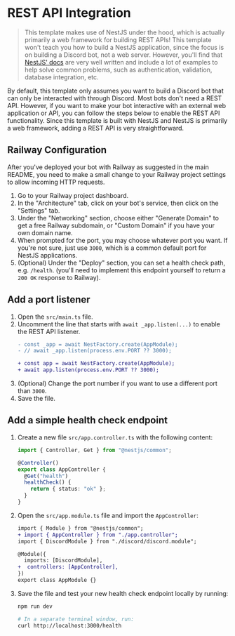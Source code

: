 # REST API Integration

> This template makes use of NestJS under the hood, which is actually primarily a web framework for building REST APIs! This template won't teach you how to build a NestJS application, since the focus is on building a Discord bot, not a web server. However, you'll find that [NestJS' docs](https://docs.nestjs.com/) are very well written and include a lot of examples to help solve common problems, such as authentication, validation, database integration, etc.
>
> 

By default, this template only assumes you want to build a Discord bot that can only be interacted with through Discord. Most bots don't need a REST API. However, if you want to make your bot interactive with an external web application or API, you can follow the steps below to enable the REST API functionality. Since this template is built with NestJS and NestJS is primarily a web framework, adding a REST API is very straightforward.

## Railway Configuration

After you've deployed your bot with Railway as suggested in the main README, you need to make a small change to your Railway project settings to allow incoming HTTP requests.

1. Go to your Railway project dashboard.
2. In the "Architecture" tab, click on your bot's service, then click on the "Settings" tab.
3. Under the "Networking" section, choose either "Generate Domain" to get a free Railway subdomain, or "Custom Domain" if you have your own domain name.
4. When prompted for the port, you may choose whatever port you want. If you're not sure, just use `3000`, which is a common default port for NestJS applications.
5. (Optional) Under the "Deploy" section, you can set a health check path, e.g. `/health`. (you'll need to implement this endpoint yourself to return a `200 OK` response to Railway).

## Add a port listener

1. Open the `src/main.ts` file.
2. Uncomment the line that starts with `await _app.listen(...)` to enable the REST API listener.
    ```diff
    - const _app = await NestFactory.create(AppModule);
    - // await _app.listen(process.env.PORT ?? 3000);

    + const app = await NestFactory.create(AppModule);
    + await app.listen(process.env.PORT ?? 3000);
    ```
3. (Optional) Change the port number if you want to use a different port than `3000`.
4. Save the file.

## Add a simple health check endpoint

1. Create a new file `src/app.controller.ts` with the following content:
    ```ts
    import { Controller, Get } from "@nestjs/common";

    @Controller()
    export class AppController {
      @Get("health")
      healthCheck() {
        return { status: "ok" };
      }
    }
    ```
2. Open the `src/app.module.ts` file and import the `AppController`:
    ```diff
    import { Module } from "@nestjs/common";
    + import { AppController } from "./app.controller";
    import { DiscordModule } from "./discord/discord.module";

    @Module({
      imports: [DiscordModule],
    +  controllers: [AppController],
    })
    export class AppModule {}
    ```

3. Save the file and test your new health check endpoint locally by running:
    ```bash
    npm run dev
    ```
    ```bash
    # In a separate terminal window, run:
    curl http://localhost:3000/health
    ```